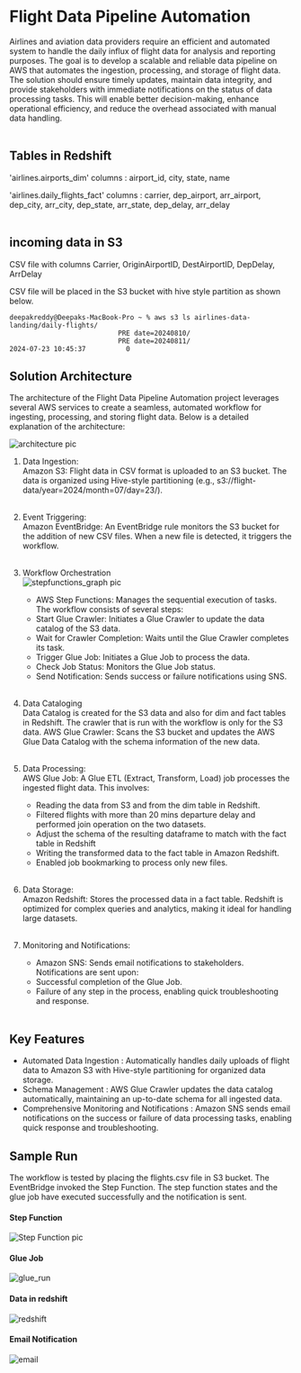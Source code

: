 # Flight Data Pipeline Automation

Airlines and aviation data providers require an efficient and automated system to handle the daily influx of flight data for analysis and reporting purposes. The goal is to develop a scalable and reliable data pipeline on AWS that automates the ingestion, processing, and storage of flight data. The solution should ensure timely updates, maintain data integrity, and provide stakeholders with immediate notifications on the status of data processing tasks. This will enable better decision-making, enhance operational efficiency, and reduce the overhead associated with manual data handling. <br><br>

## Tables in Redshift

'airlines.airports_dim' 
columns : airport_id, city, state, name

'airlines.daily_flights_fact'
columns : carrier, dep_airport, arr_airport, dep_city, arr_city, dep_state, arr_state, dep_delay, arr_delay<br><br>

## incoming data in S3

CSV file with columns Carrier, OriginAirportID, DestAirportID, DepDelay, ArrDelay

CSV file will be placed in the S3 bucket with hive style partition as shown below.

```
deepakreddy@Deepaks-MacBook-Pro ~ % aws s3 ls airlines-data-landing/daily-flights/
                           PRE date=20240810/
                           PRE date=20240811/
2024-07-23 10:45:37          0 
```

## Solution Architecture

The architecture of the Flight Data Pipeline Automation project leverages several AWS services to create a seamless, automated workflow for ingesting, processing, and storing flight data. Below is a detailed explanation of the architecture:

![architecture pic](architecture.png)<br>

1. Data Ingestion:<br>
    Amazon S3: Flight data in CSV format is uploaded to an S3 bucket. The data is organized using Hive-style partitioning 
    (e.g., s3://flight-data/year=2024/month=07/day=23/).<br><br>

2. Event Triggering:<br>
    Amazon EventBridge: An EventBridge rule monitors the S3 bucket for the addition of new CSV files. When a new file is detected, it triggers the workflow.<br><br>

3. Workflow Orchestration<br>
![stepfunctions_graph pic](stepfunctions_graph.png)<br>
    - AWS Step Functions: Manages the sequential execution of tasks. The workflow consists of several steps:
    - Start Glue Crawler: Initiates a Glue Crawler to update the data catalog of the S3 data.
    - Wait for Crawler Completion: Waits until the Glue Crawler completes its task.
    - Trigger Glue Job: Initiates a Glue Job to process the data.
    - Check Job Status: Monitors the Glue Job status.
    - Send Notification: Sends success or failure notifications using SNS.<br><br>

4. Data Cataloging<br>
    Data Catalog is created for the S3 data and also for dim and fact tables in Redshift. The crawler that is run with the workflow is only for the S3 data.
    AWS Glue Crawler: Scans the S3 bucket and updates the AWS Glue Data Catalog with the schema information of the new data.<br><br>

5. Data Processing:<br>
    AWS Glue Job: A Glue ETL (Extract, Transform, Load) job processes the ingested flight data. This involves:
    - Reading the data from S3 and from the dim table in Redshift.
    - Filtered flights with more than 20 mins departure delay and performed join operation on the two datasets.
    - Adjust the schema of the resulting dataframe to match with the fact table in Redshift
    - Writing the transformed data to the fact table in Amazon Redshift.
    - Enabled job bookmarking to process only new files.<br><br>

6. Data Storage:<br>
    Amazon Redshift: Stores the processed data in a fact table. Redshift is optimized for complex queries and analytics, making it ideal for handling large datasets.<br><br>

7. Monitoring and Notifications:<br>
    - Amazon SNS: Sends email notifications to stakeholders. Notifications are sent upon:
    - Successful completion of the Glue Job.
    - Failure of any step in the process, enabling quick troubleshooting and response. <br><br>

## Key Features

-  Automated Data Ingestion : Automatically handles daily uploads of flight data to Amazon S3 with Hive-style partitioning for organized data storage.
- Schema Management : AWS Glue Crawler updates the data catalog automatically, maintaining an up-to-date schema for all ingested data.
- Comprehensive Monitoring and Notifications : Amazon SNS sends email notifications on the success or failure of data processing tasks, enabling quick response and troubleshooting.


## Sample Run

The workflow is tested by placing the flights.csv file in S3 bucket. The EventBridge invoked the Step Function. The step function states and the glue job have executed successfully and the notification is sent.

#### Step Function
![Step Function pic](state-machine-run.png)

#### Glue Job
![glue_run](glue_run.png)

#### Data in redshift
![redshift](redshift.png)

#### Email Notification
![email](email.png)

